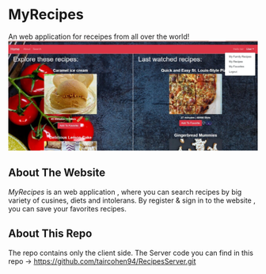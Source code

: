 # MyRecipes
An web application for receipes from all over the world! 
![mockup2 custom](https://raw.githubusercontent.com/taircohen94/RecipesClient/master/src/assets/home%20page.jpg)

## About The Website
*MyRecipes* is an web application , where you can search recipes by big variety of cusines, diets and intolerans.
By register & sign in to the website , you can save your favorites recipes.

## About This Repo
The repo contains only the client side. The Server code you can find in this repo ->
https://github.com/taircohen94/RecipesServer.git

